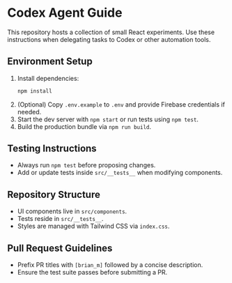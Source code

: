 # Codex Agent Guide

This repository hosts a collection of small React experiments. Use these instructions when delegating tasks to Codex or other automation tools.

## Environment Setup
1. Install dependencies:
   ```bash
   npm install
   ```
2. (Optional) Copy `.env.example` to `.env` and provide Firebase credentials if needed.
3. Start the dev server with `npm start` or run tests using `npm test`.
4. Build the production bundle via `npm run build`.

## Testing Instructions
- Always run `npm test` before proposing changes.
- Add or update tests inside `src/__tests__` when modifying components.

## Repository Structure
- UI components live in `src/components`.
- Tests reside in `src/__tests__`.
- Styles are managed with Tailwind CSS via `index.css`.

## Pull Request Guidelines
- Prefix PR titles with `[brian_m]` followed by a concise description.
- Ensure the test suite passes before submitting a PR.

